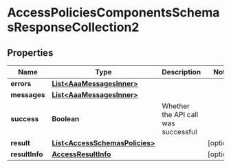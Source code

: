 

# AccessPoliciesComponentsSchemasResponseCollection2


## Properties

| Name | Type | Description | Notes |
|------------ | ------------- | ------------- | -------------|
|**errors** | [**List&lt;AaaMessagesInner&gt;**](AaaMessagesInner.md) |  |  |
|**messages** | [**List&lt;AaaMessagesInner&gt;**](AaaMessagesInner.md) |  |  |
|**success** | **Boolean** | Whether the API call was successful |  |
|**result** | [**List&lt;AccessSchemasPolicies&gt;**](AccessSchemasPolicies.md) |  |  [optional] |
|**resultInfo** | [**AccessResultInfo**](AccessResultInfo.md) |  |  [optional] |



